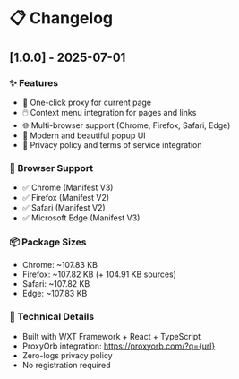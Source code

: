 # 📋 Changelog

## [1.0.0] - 2025-07-01

### ✨ Features
- 🚀 One-click proxy for current page
- 🖱️ Context menu integration for pages and links
- 🌐 Multi-browser support (Chrome, Firefox, Safari, Edge)
- 📱 Modern and beautiful popup UI
- 🔗 Privacy policy and terms of service integration

### 🎯 Browser Support
- ✅ Chrome (Manifest V3)
- ✅ Firefox (Manifest V2)
- ✅ Safari (Manifest V2)
- ✅ Microsoft Edge (Manifest V3)

### 📦 Package Sizes
- Chrome: ~107.83 KB
- Firefox: ~107.82 KB (+ 104.91 KB sources)
- Safari: ~107.82 KB
- Edge: ~107.83 KB

### 🔧 Technical Details
- Built with WXT Framework + React + TypeScript
- ProxyOrb integration: https://proxyorb.com/?q={url}
- Zero-logs privacy policy
- No registration required
